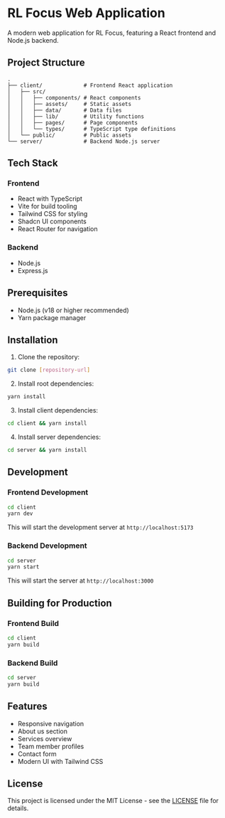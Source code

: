 # RL Focus Web Application

A modern web application for RL Focus, featuring a React frontend and Node.js backend.

## Project Structure

```
.
├── client/             # Frontend React application
│   ├── src/
│   │   ├── components/ # React components
│   │   ├── assets/     # Static assets
│   │   ├── data/       # Data files
│   │   ├── lib/        # Utility functions
│   │   ├── pages/      # Page components
│   │   └── types/      # TypeScript type definitions
│   └── public/         # Public assets
└── server/             # Backend Node.js server
```

## Tech Stack

### Frontend

- React with TypeScript
- Vite for build tooling
- Tailwind CSS for styling
- Shadcn UI components
- React Router for navigation

### Backend

- Node.js
- Express.js

## Prerequisites

- Node.js (v18 or higher recommended)
- Yarn package manager

## Installation

1. Clone the repository:

```bash
git clone [repository-url]
```

2. Install root dependencies:

```bash
yarn install
```

3. Install client dependencies:

```bash
cd client && yarn install
```

4. Install server dependencies:

```bash
cd server && yarn install
```

## Development

### Frontend Development

```bash
cd client
yarn dev
```

This will start the development server at `http://localhost:5173`

### Backend Development

```bash
cd server
yarn start
```

This will start the server at `http://localhost:3000`

## Building for Production

### Frontend Build

```bash
cd client
yarn build
```

### Backend Build

```bash
cd server
yarn build
```

## Features

- Responsive navigation
- About us section
- Services overview
- Team member profiles
- Contact form
- Modern UI with Tailwind CSS

## License

This project is licensed under the MIT License - see the [LICENSE](LICENSE) file for details.
